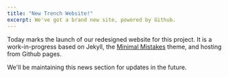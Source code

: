 ```yaml
---
title: "New Trench Website!"
excerpt: We've got a brand new site, powered by Github. 
---
```

Today marks the launch of our redesigned website for this project. It is a work-in-progress based on Jekyll, the [Minimal Mistakes](http://mmistakes.github.io/minimal-mistakes) theme, and hosting from Github pages. 

We'll be maintaining this news section for updates in the future. 